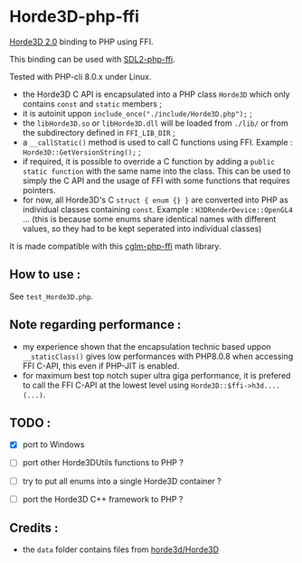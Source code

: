 # Horde3D-php-ffi
[Horde3D 2.0](http://www.horde3d.org/) binding to PHP using FFI.

This binding can be used with [SDL2-php-ffi]( https://github.com/SuperUserNameMan/SDL2-php-ffi ).

Tested with PHP-cli 8.0.x under Linux.

- the Horde3D C API is encapsulated into a PHP class `Horde3D` which only contains `const` and `static` members ;
- it is autoinit uppon ` include_once("./include/Horde3D.php"); ` ;
- the `libHorde3D.so` or `libHorde3D.dll` will be loaded from `./lib/` or from the subdirectory defined in `FFI_LIB_DIR` ;
- a `__callStatic()` method is used to call C functions using FFI. Example : `` Horde3D::GetVersionString(); `` ;
- if required, it is possible to override a C function by adding a ` public static function ` with the same name into the class. This can be used to simply the C API and the usage of FFI with some functions that requires pointers.
- for now, all Horde3D's C `struct { enum {} }` are converted into PHP as individual classes containing `const`. Example : ` H3DRenderDevice::OpenGL4 ` ... (this is because some enums share identical names with different values, so they had to be kept seperated into individual classes)

It is made compatible with this [cglm-php-ffi](https://github.com/SuperUserNameMan/cglm-php-ffi) math library.

## How to use :

See ` test_Horde3D.php `.

## Note regarding performance :

- my experience shown that the encapsulation technic based uppon `__staticClass()` gives low performances with PHP8.0.8 when accessing FFI C-API, this even if PHP-JIT is enabled.
- for maximum best top notch super ultra giga performance, it is prefered to call the FFI C-API at the lowest level using ` Horde3D::$ffi->h3d....(...) `. 

## TODO :

- [X] port to Windows
- [ ] port other Horde3DUtils functions to PHP ?
- [ ] try to put all enums into a single Horde3D container ?
- [ ] port the Horde3D C++ framework to PHP ?


## Credits :

- the `data` folder contains files from [horde3d/Horde3D](https://github.com/horde3d/Horde3D)
